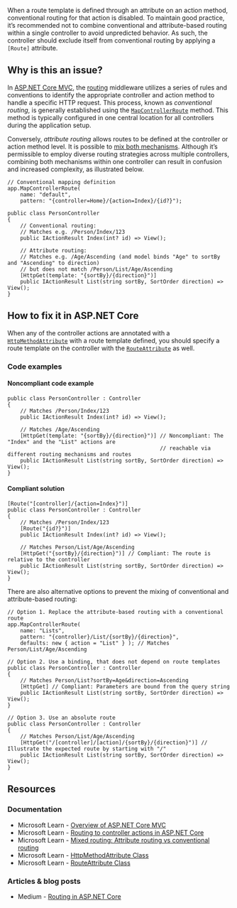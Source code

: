 When a route template is defined through an attribute on an action method, conventional routing for that action is disabled. To maintain good
practice, it’s recommended not to combine conventional and attribute-based routing within a single controller to avoid unpredicted behavior. As such,
the controller should exclude itself from conventional routing by applying a `[Route]` attribute.

## Why is this an issue?

In [ASP.NET Core MVC](https://learn.microsoft.com/en-us/aspnet/core/mvc/overview), the [routing](https://learn.microsoft.com/en-us/aspnet/core/mvc/controllers/routing) middleware utilizes a series of rules and conventions to
identify the appropriate controller and action method to handle a specific HTTP request. This process, known as *conventional routing*, is
generally established using the [`MapControllerRoute`](https://learn.microsoft.com/en-us/dotnet/api/microsoft.aspnetcore.builder.controllerendpointroutebuilderextensions.mapcontrollerroute)
method. This method is typically configured in one central location for all controllers during the application setup.

Conversely, *attribute routing* allows routes to be defined at the controller or action method level. It is possible to [mix both
mechanisms](https://learn.microsoft.com/en-us/aspnet/core/mvc/controllers/routing#mixed-routing-attribute-routing-vs-conventional-routing). Although it’s permissible to employ diverse routing strategies across multiple controllers, combining both mechanisms within one
controller can result in confusion and increased complexity, as illustrated below.

    // Conventional mapping definition
    app.MapControllerRoute(
        name: "default",
        pattern: "{controller=Home}/{action=Index}/{id?}");
    
    public class PersonController
    {
        // Conventional routing:
        // Matches e.g. /Person/Index/123
        public IActionResult Index(int? id) => View();
    
        // Attribute routing:
        // Matches e.g. /Age/Ascending (and model binds "Age" to sortBy and "Ascending" to direction)
        // but does not match /Person/List/Age/Ascending
        [HttpGet(template: "{sortBy}/{direction}")]
        public IActionResult List(string sortBy, SortOrder direction) => View();
    }

## How to fix it in ASP.NET Core

When any of the controller actions are annotated with a [`HttpMethodAttribute`](https://learn.microsoft.com/en-us/dotnet/api/microsoft.aspnetcore.mvc.routing.httpmethodattribute) with a
route template defined, you should specify a route template on the controller with the [`RouteAttribute`](https://learn.microsoft.com/en-us/dotnet/api/microsoft.aspnetcore.mvc.routeattribute) as well.

### Code examples

#### Noncompliant code example

    public class PersonController : Controller
    {
        // Matches /Person/Index/123
        public IActionResult Index(int? id) => View();
    
        // Matches /Age/Ascending
        [HttpGet(template: "{sortBy}/{direction}")] // Noncompliant: The "Index" and the "List" actions are
                                                    // reachable via different routing mechanisms and routes
        public IActionResult List(string sortBy, SortOrder direction) => View();
    }

#### Compliant solution

    [Route("[controller]/{action=Index}")]
    public class PersonController : Controller
    {
        // Matches /Person/Index/123
        [Route("{id?}")]
        public IActionResult Index(int? id) => View();
    
        // Matches Person/List/Age/Ascending
        [HttpGet("{sortBy}/{direction}")] // Compliant: The route is relative to the controller
        public IActionResult List(string sortBy, SortOrder direction) => View();
    }

There are also alternative options to prevent the mixing of conventional and attribute-based routing:

    // Option 1. Replace the attribute-based routing with a conventional route
    app.MapControllerRoute(
        name: "Lists",
        pattern: "{controller}/List/{sortBy}/{direction}",
        defaults: new { action = "List" } ); // Matches Person/List/Age/Ascending
    
    // Option 2. Use a binding, that does not depend on route templates
    public class PersonController : Controller
    {
        // Matches Person/List?sortBy=Age&direction=Ascending
        [HttpGet] // Compliant: Parameters are bound from the query string
        public IActionResult List(string sortBy, SortOrder direction) => View();
    }
    
    // Option 3. Use an absolute route
    public class PersonController : Controller
    {
        // Matches Person/List/Age/Ascending
        [HttpGet("/[controller]/[action]/{sortBy}/{direction}")] // Illustrate the expected route by starting with "/"
        public IActionResult List(string sortBy, SortOrder direction) => View();
    }

## Resources

### Documentation

-  Microsoft Learn - [Overview of ASP.NET Core MVC](https://learn.microsoft.com/en-us/aspnet/core/mvc/overview)
-  Microsoft Learn - [Routing to controller actions in ASP.NET
  Core](https://learn.microsoft.com/en-us/aspnet/core/mvc/controllers/routing)
-  Microsoft Learn - [Mixed routing:
  Attribute routing vs conventional routing](https://learn.microsoft.com/en-us/aspnet/core/mvc/controllers/routing#mixed-routing-attribute-routing-vs-conventional-routing)
-  Microsoft Learn - [HttpMethodAttribute Class](https://learn.microsoft.com/en-us/dotnet/api/microsoft.aspnetcore.mvc.routing.httpmethodattribute)
-  Microsoft Learn - [RouteAttribute Class](https://learn.microsoft.com/en-us/dotnet/api/microsoft.aspnetcore.mvc.routeattribute)

### Articles & blog posts

-  Medium - [Routing in ASP.NET Core](https://medium.com/quick-code/routing-in-asp-net-core-c433bff3f1a4)